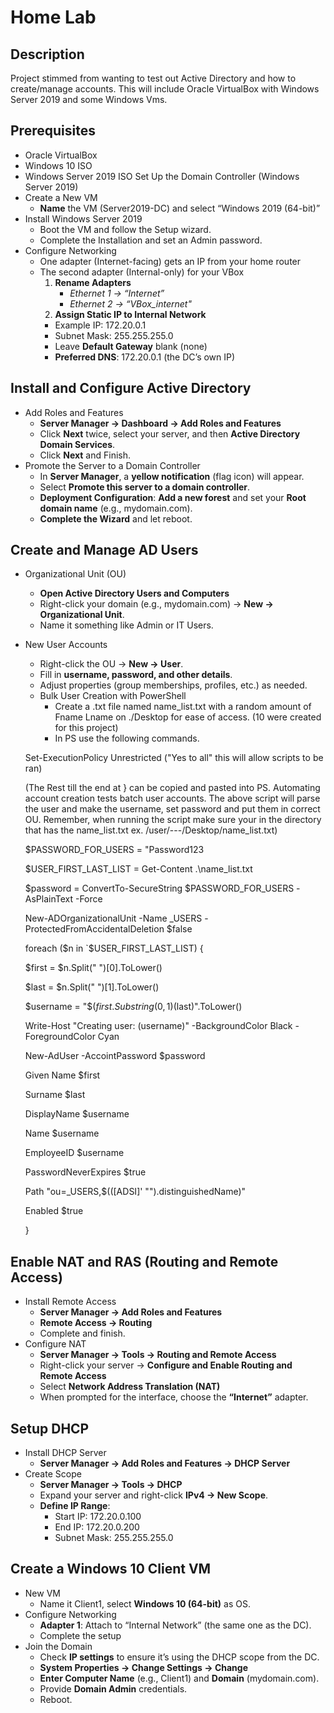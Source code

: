 <h1>Home Lab</h1>

<h2>Description</h2>

Project stimmed from wanting to test out Active Directory and how to create/manage accounts. This will include Oracle VirtualBox with Windows Server 2019 and some Windows Vms.

<h2>Prerequisites</h2>

  - Oracle VirtualBox
  - Windows 10 ISO
  - Windows Server 2019 ISO
Set Up the Domain Controller (Windows Server 2019)
  - Create a New VM
    - **Name** the VM (Server2019-DC) and select “Windows 2019 (64-bit)”
  - Install Windows Server 2019
    -  Boot the VM and follow the Setup wizard.
      - Complete the Installation and set an Admin password.
  - Configure Networking
    - One adapter (Internet-facing) gets an IP from your home router
    - The second adapter (Internal-only) for your VBox
      1. **Rename Adapters**
          - _Ethernet 1 → “Internet”_
          - _Ethernet 2 → “VBox_internet"_
      2. **Assign Static IP to Internal Network**
        - Example IP: 172.20.0.1
        - Subnet Mask: 255.255.255.0
        - Leave **Default Gateway** blank (none)
        - **Preferred DNS**: 172.20.0.1 (the DC’s own IP)
      
<h2>Install and Configure Active Directory</h2>

  - Add Roles and Features
    - **Server Manager → Dashboard → Add Roles and Features**
    - Click **Next** twice, select your server, and then **Active Directory Domain Services**.
    - Click **Next** and Finish.
  - Promote the Server to a Domain Controller
    - In **Server Manager**, a **yellow notification** (flag icon) will appear.
    - Select **Promote this server to a domain controller**.
    - **Deployment Configuration**: **Add a new forest** and set your **Root domain name** (e.g., mydomain.com).
    - **Complete the Wizard** and let reboot.

<h2>Create and Manage AD Users</h2>

- Organizational Unit (OU)
  - **Open Active Directory Users and Computers**
  - Right-click your domain (e.g., mydomain.com) → **New → Organizational Unit**.
  - Name it something like Admin or IT Users.
- New User Accounts
  - Right-click the OU → **New → User**.
  - Fill in **username, password, and other details**.
  - Adjust properties (group memberships, profiles, etc.) as needed.
  - Bulk User Creation with PowerShell
    - Create a .txt file named name_list.txt with a random amount of Fname Lname on ./Desktop for ease of access. (10 were created for this project)
    - In PS use the following commands.
  
  Set-ExecutionPolicy Unrestricted ("Yes to all" this will allow scripts to be ran)

  (The Rest till the end at } can be copied and pasted into PS. Automating account creation tests batch user accounts. The above script will parse the user and make the username, set password and put them in correct OU.
    Remember, when running the script make sure your in the directory that has the name_list.txt ex. /user/---/Desktop/name_list.txt)
  
  $PASSWORD_FOR_USERS = "Password123
  
  $USER_FIRST_LAST_LIST    = Get-Content .\name_list.txt
  
  $password = ConvertTo-SecureString $PASSWORD_FOR_USERS -AsPlainText -Force
  
  New-ADOrganizationalUnit -Name _USERS -ProtectedFromAccidentalDeletion $false
  
  foreach ($n in `$USER_FIRST_LAST_LIST) {
  
  $first = $n.Split(" ")[0].ToLower()
  
  $last = $n.Split(" ")[1].ToLower()
  
  $username = "$($first.Substring(0,1)$(last)".ToLower()
  
  Write-Host "Creating user: $($username)" -BackgroundColor Black -ForegroundColor Cyan
  
  New-AdUser -AccointPassword $password
  
  Given Name $first
  
  Surname $last
  
  DisplayName $username
  
  Name $username
  
  EmployeeID $username
  
  PasswordNeverExpires $true
  
  Path "ou=_USERS,$(([ADSI]' "").distinguishedName)"
  
  Enabled $true
  
  }
  
         
<h2>Enable NAT and RAS (Routing and Remote Access)</h2>

  - Install Remote Access
    - **Server Manager → Add Roles and Features**
    - **Remote Access → Routing**
    - Complete and finish.
  - Configure NAT
    - **Server Manager → Tools → Routing and Remote Access**
    - Right-click your server → **Configure and Enable Routing and Remote Access**
    - Select **Network Address Translation (NAT)**
    - When prompted for the interface, choose the **“Internet”** adapter.
    
<h2>Setup DHCP</h2>

  - Install DHCP Server
    - **Server Manager → Add Roles and Features → DHCP Server**
  - Create Scope
    - **Server Manager → Tools → DHCP**
    - Expand your server and right-click **IPv4 → New Scope**.
    - **Define IP Range**:
        - Start IP: 172.20.0.100
        - End IP: 172.20.0.200
        - Subnet Mask: 255.255.255.0
        
<h2>Create a Windows 10 Client VM</h2>

   - New VM
     - Name it Client1, select **Windows 10 (64-bit)** as OS.
  - Configure Networking
    - **Adapter 1**: Attach to “Internal Network” (the same one as the DC).
    - Complete the setup
  - Join the Domain
    - Check **IP settings** to ensure it’s using the DHCP scope from the DC.
    - **System Properties → Change Settings → Change**
    - **Enter Computer Name** (e.g., Client1) and **Domain** (mydomain.com).
    - Provide **Domain Admin** credentials.
    - Reboot.
